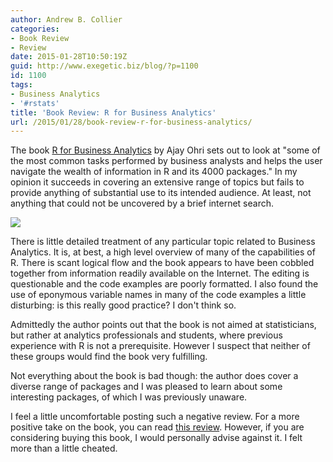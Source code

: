```yaml
---
author: Andrew B. Collier
categories:
- Book Review
- Review
date: 2015-01-28T10:50:19Z
guid: http://www.exegetic.biz/blog/?p=1100
id: 1100
tags:
- Business Analytics
- '#rstats'
title: 'Book Review: R for Business Analytics'
url: /2015/01/28/book-review-r-for-business-analytics/
---
```


The book [R for Business Analytics](http://www.springer.com/statistics/book/978-1-4614-4342-1) by Ajay Ohri sets out to look at "some of the most common tasks performed by business analysts and helps the user navigate the wealth of information in R and its 4000 packages." In my opinion it succeeds in covering an extensive range of topics but fails to provide anything of substantial use to its intended audience. At least, not anything that could not be uncovered by a brief internet search.

<img src="/img/2015/01/R-for-Business-Analytics.jpg" >

There is little detailed treatment of any particular topic related to Business Analytics. It is, at best, a high level overview of many of the capabilities of R. There is scant logical flow and the book appears to have been cobbled together from information readily available on the Internet. The editing is questionable and the code examples are poorly formatted. I also found the use of eponymous variable names in many of the code examples a little disturbing: is this really good practice? I don't think so.

Admittedly the author points out that the book is not aimed at statisticians, but rather at analytics professionals and students, where previous experience with R is not a prerequisite. However I suspect that neither of these groups would find the book very fulfilling.

Not everything about the book is bad though: the author does cover a diverse range of packages and I was pleased to learn about some interesting packages, of which I was previously unaware.

I feel a little uncomfortable posting such a negative review. For a more positive take on the book, you can read [this review](http://intelligenttradingtech.blogspot.com/2012/10/book-review-r-for-business-analytics.html). However, if you are considering buying this book, I would personally advise against it. I felt more than a little cheated.
